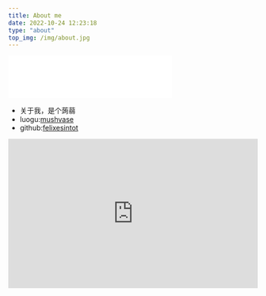 ```yaml
---
title: About me
date: 2022-10-24 12:23:18
type: "about"
top_img: /img/about.jpg
---
```

<iframe frameborder="no" border="0" marginwidth="0" marginheight="0" width=330 height=86 src="//music.163.com/outchain/player?type=2&id=1489183684&auto=1&height=66"></iframe>

+ 关于我，是个蒟蒻
+ luogu:[mushvase](https://www.luogu.com.cn/user/289608)
+ github:[felixesintot](https://github.com/felixesintot/)

<div style="position: relative; padding: 30% 45%;">
<iframe style="position: absolute; width: 100%; height: 100%; left: 0; top: 0;" src="https://player.bilibili.com/player.html?aid=895389425&bvid=BV11P4y1K7Qp&cid=568395452&page=1&as_wide=1&high_quality=1&danmaku=0" frameborder="no" scrolling="no"></iframe>
</div>